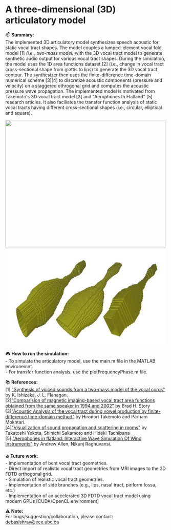# A three-dimensional (3D) articulatory model
:mailbox: <b>Summary: </b>
<br>The implemented 3D articulatory model synthesizes speech acoustic for static vocal tract shapes. The model couples a lumped-element vocal fold model [1] *(i.e., two-mass model)* with the 3D vocal tract model to generate synthetic audio output for various vocal tract shapes. During the simulation, the model uses the 1D area functions dataset [2] (i.e., change in vocal tract cross-sectional shape from glottis to lips) to generate the 3D vocal tract contour. The synthesizer then uses the finite-difference time-domain numerical scheme [3][4] to discretize acoustic components (pressure and velocity) on a staggered othrogonal grid and computes the acoustic pressure wave propagation. The implemented model is motivated from Takemoto's 3D vocal tract model [3] and "Aerophones In Flatland" [5] research articles. It also faciliates the transfer function analysis of static vocal tracts having different cross-sectional shapes (i.e., circular, elliptical and square).

<img src="img/rotating_tract.gif" width="500" height="400">
<img src="img/3d_geometries.JPG" width="500" height="300">

:video_game: <b>How to run the simulation:</b>
<br> - To simulate the articulatory model, use the main.m file in the MATLAB environemnt.
<br> - For transfer function analysis, use the plotFrequencyPhase.m file.

:books: <b>References:</b>
<br>[1] <a href ="https://ieeexplore.ieee.org/document/6772490">"Synthesis of voiced sounds from a two-mass model of the vocal cords"</a>  by K. Ishizaka, J. L. Flanagan.
<br>[2]<a href="https://asa.scitation.org/doi/10.1121/1.2805683">"Comparision of magnetic imaging-based vocal tract area functions obtained from the same speaker in 1994 and 2002"</a> by Brad H. Story
<br>[3]<a href="https://asa.scitation.org/doi/full/10.1121/1.3502470">"Acoustic Analysis of the vocal tract during vowel production by finite-difference time-domain method"</a> by Hironori Takemoto and Parham Mokhtari.
<br>[4]<a href = "https://www.jstage.jst.go.jp/article/ast/23/1/23_1_40/_article/-char/ja/">"Visualization of sound propagation and scattering in rooms"</a> by Takatoshi Yokota, Shinichi Sakamoto and Hideki Tachibana
<br>[5] <a href ="https://dl.acm.org/citation.cfm?id=2767001">"Aerophones in flatland: Interactive Wave Simulation Of Wind Instruments"</a>  by Andrew Allen, Nikunj Raghuvansi.

:golf: <b>Future work: </b>
<br> - Implementation of bent vocal tract geometries.
<br> - Direct import of realistic vocal tract geometries from MRI images to the 3D FDTD orthogonal grid.
<br> - Simulation of realistic vocal tract geometries.
<br> - Implementation of side branches (e.g., lips, nasal tract, piriform fossa, etc.)
<br> - Implementation of an accelerated 3D FDTD vocal tract model using modern GPUs [CUDA/OpenCL environment]

:warning: <b>Note:</b>
<br> For bugs/suggestion/collaboration, please contact: debasishray@ece.ubc.ca
